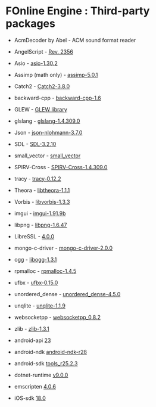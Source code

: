 # FOnline Engine : Third-party packages

* AcmDecoder by Abel - ACM sound format reader
* AngelScript - [Rev. 2356](https://github.com/anjo76/angelscript)
* Asio - [asio-1.30.2](https://github.com/chriskohlhoff/asio)
* Assimp (math only) - [assimp-5.0.1](https://github.com/assimp/assimp)
* Catch2 - [Catch2-3.8.0](https://github.com/catchorg/Catch2)
* backward-cpp - [backward-cpp-1.6](https://github.com/bombela/backward-cpp)
* GLEW - [GLEW library](http://glew.sourceforge.net)
* glslang - [glslang-1.4.309.0](https://github.com/KhronosGroup/glslang)
* Json - [json-nlohmann-3.7.0](https://github.com/azadkuh/nlohmann_json_release)
* SDL - [SDL-3.2.10](https://github.com/libsdl-org/SDL)
* small_vector - [small_vector](https://github.com/gharveymn/small_vector)
* SPIRV-Cross - [SPIRV-Cross-1.4.309.0](https://github.com/KhronosGroup/SPIRV-Cross)
* tracy - [tracy-0.12.2](https://github.com/wolfpld/tracy)
* Theora - [libtheora-1.1.1](https://www.theora.org)
* Vorbis - [libvorbis-1.3.3](https://xiph.org/vorbis)
* imgui - [imgui-1.91.9b](https://github.com/ocornut/imgui)
* libpng - [libpng-1.6.47](https://github.com/pnggroup/libpng)
* LibreSSL - [4.0.0](https://www.libressl.org)
* mongo-c-driver - [mongo-c-driver-2.0.0](https://github.com/mongodb/mongo-c-driver)
* ogg - [libogg-1.3.1](https://xiph.org/ogg)
* rpmalloc - [rpmalloc-1.4.5](https://github.com/mjansson/rpmalloc)
* ufbx - [ufbx-0.15.0](https://github.com/ufbx/ufbx)
* unordered_dense - [unordered_dense-4.5.0](https://github.com/martinus/unordered_dense)
* unqlite - [unqlite-1.1.9](https://unqlite.org)
* websocketpp - [websocketpp_0.8.2](https://github.com/zaphoyd/websocketpp)
* zlib - [zlib-1.3.1](https://www.zlib.net)

* android-api [23](https://developer.android.com/tools/releases/platforms)
* android-ndk [android-ndk-r28](https://developer.android.com/ndk)
* android-sdk [tools_r25.2.3](https://developer.android.com/tools/releases/platform-tools)
* dotnet-runtime [v9.0.0](https://github.com/dotnet/runtime)
* emscripten [4.0.6](https://github.com/emscripten-core/emscripten)
* iOS-sdk [18.0](https://developer.apple.com/ios)
